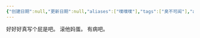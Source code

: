 ```yaml
---
{"创建日期":null,"更新日期":null,"aliases":["噗噗噗"],"tags":["臭不可闻"],"author":"morihiko","dg-publish":true,"permalink":"/02-闳推演/推演-写个屁/","dgPassFrontmatter":true,"noteIcon":"\\！Read Me！\\others\\data\\svg","created":"2024-11-20T15:00:11.620+08:00","updated":"2024-11-24T10:31:42.110+08:00"}
---
```



好好好真写个屁是吧。
滚他妈蛋。
有病吧。
